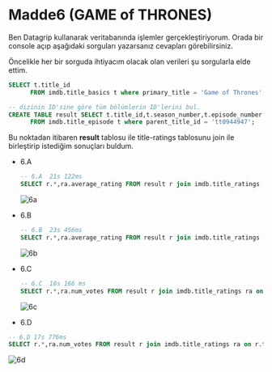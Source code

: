 # Madde6 (GAME of THRONES)

Ben Datagrip kullanarak veritabanında işlemler gerçekleştiriyorum. Orada bir console açıp aşağıdaki sorguları yazarsanız cevapları görebilirsiniz.

Öncelikle her bir sorguda ihtiyacım olacak olan verileri şu sorgularla elde ettim.

```sql
SELECT t.title_id
      FROM imdb.title_basics t where primary_title = 'Game of Thrones';

-- dizinin ID'sine göre tüm bölümlerin ID'lerini bul.
CREATE TABLE result SELECT t.title_id,t.season_number,t.episode_number
      FROM imdb.title_episode t where parent_title_id = 'tt0944947';
```

Bu noktadan itibaren **result** tablosu ile title-ratings tablosunu join ile birleştirip istediğim sonuçları buldum.

- 6.A

  ```sql
  -- 6.A  21s 122ms
  SELECT r.*,ra.average_rating FROM result r join imdb.title_ratings ra on r.title_id = ra.title_id ORDER BY ra.average_rating DESC limit 5;
  ```

  ![6a](/Users/md/mustafa/dem201/homework/data2base/madde6/images/6a.png)

- 6.B

  ```sql
  -- 6.B  23s 456ms
  SELECT r.*,ra.average_rating FROM result r join imdb.title_ratings ra on r.title_id = ra.title_id ORDER BY ra.average_rating limit 5;
  ```

  ![6b](/Users/md/mustafa/dem201/homework/data2base/madde6/images/6b.png)

- 6.C

  ```sql
  -- 6.C  18s 166 ms
  SELECT r.*,ra.num_votes FROM result r join imdb.title_ratings ra on r.title_id = ra.title_id ORDER BY ra.num_votes DESC limit 5;
  ```

  ![6c](/Users/md/mustafa/dem201/homework/data2base/madde6/images/6c.png)

- 6.D

```sql
-- 6.D 17s 776ms
SELECT r.*,ra.num_votes FROM result r join imdb.title_ratings ra on r.title_id = ra.title_id ORDER BY ra.num_votes limit 5;
```

![6d](/Users/md/mustafa/dem201/homework/data2base/madde6/images/6d.png)

